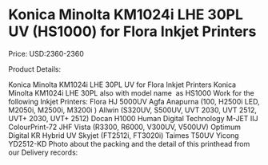 # Konica Minolta KM1024i LHE 30PL UV (HS1000) for Flora Inkjet Printers

Price: USD:2360-2360

Product Details:

Konica Minolta KM1024i LHE 30PL UV for Flora Inkjet Printers
Konica Minolta KM1024i LHE 30PL also with model name  as HS1000
Work for the following Inkjet Printers:
Flora HJ 5000UV
Agfa Anapurna (100, H2500i LED, M2050i, M2500i, M3200i )
Allwin (S320UV, S500UV, UVT 2030, UVT 2512, UVT+ 2030, UVT+ 2512)
Docan H1000
Human Digital Technology M-JET
IIJ ColourPrint-72
JHF Vista (R3300, R6000, V300UV, V500UV)
Optimum Digital KR Hybrid UV
Skyjet (FT2512i, FT3020i)
Taimes T50UV
Yicong YD2512-KD
Photo about the packing and the detail of this printhead from our Delivery records: